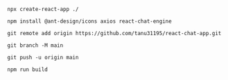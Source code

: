 `npx create-react-app ./`

`npm install @ant-design/icons axios react-chat-engine`

`git remote add origin https://github.com/tanu31195/react-chat-app.git`

`git branch -M main`

`git push -u origin main`

`npm run build`